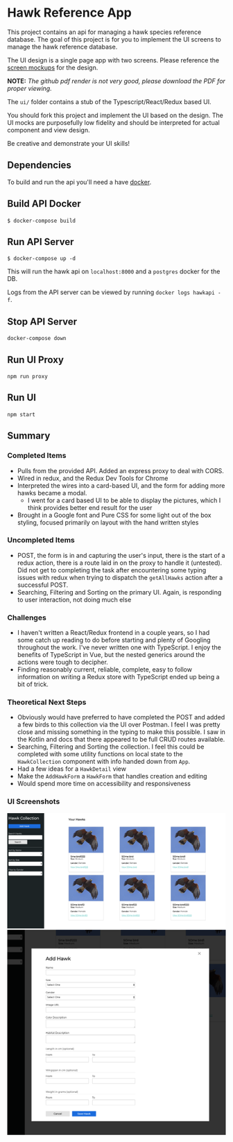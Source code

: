 # Hawk Reference App

This project contains an api for managing a hawk species reference database.
The goal of this project is for you to implement the UI screens to manage the hawk reference database.

The UI design is a single page app with two screens. Please
reference the [screen mockups](Hawk%20Reference%20UI%20Mocks.pdf) for the design.

**NOTE:** _The github pdf render is not very good, please download the PDF for proper viewing._

The `ui/` folder contains a stub of the Typescript/React/Redux based UI.

You should fork this project and implement the UI based on the design.
The UI mocks are purposefully low fidelity and should be interpreted for actual component
and view design.

Be creative and demonstrate your UI skills!

## Dependencies

To build and run the api you'll need a have [docker](https://www.docker.com/products/docker-desktop).

## Build API Docker

```
$ docker-compose build
```

## Run API Server

```
$ docker-compose up -d
```

This will run the hawk api on `localhost:8000` and a `postgres` docker for the DB.

Logs from the API server can be viewed by running `docker logs hawkapi -f`.

## Stop API Server

```
docker-compose down
```

## Run UI Proxy

```
npm run proxy
```

## Run UI

```
npm start
```

## Summary

### Completed Items

- Pulls from the provided API. Added an express proxy to deal with CORS.
- Wired in redux, and the Redux Dev Tools for Chrome
- Interpreted the wires into a card-based UI, and the form for adding more hawks became a modal.
  - I went for a card based UI to be able to display the pictures, which I think provides better end result for the user
- Brought in a Google font and Pure CSS for some light out of the box styling, focused primarily on layout with the hand written styles

### Uncompleted Items

- POST, the form is in and capturing the user's input, there is the start of a redux action, there is a route laid in on the proxy to handle it (untested). Did not get to completing the task after encountering some typing issues with redux when trying to dispatch the `getAllHawks` action after a successful POST.
- Searching, Filtering and Sorting on the primary UI. Again, is responding to user interaction, not doing much else

### Challenges

- I haven't written a React/Redux frontend in a couple years, so I had some catch up reading to do before starting and plenty of Googling throughout the work. I've never written one with TypeScript. I enjoy the benefits of TypeScript in Vue, but the nested generics around the actions were tough to decipher.
- Finding reasonably current, reliable, complete, easy to follow information on writing a Redux store with TypeScript ended up being a bit of trick.

### Theoretical Next Steps

- Obviously would have preferred to have completed the POST and added a few birds to this collection via the UI over Postman. I feel I was pretty close and missing something in the typing to make this possible. I saw in the Kotlin and docs that there appeared to be full CRUD routes available.
- Searching, Filtering and Sorting the collection. I feel this could be completed with some utility functions on local state to the `HawkCollection` component with info handed down from `App`.
- Had a few ideas for a `HawkDetail` view
- Make the `AddHawkForm` a `HawkForm` that handles creation and editing
- Would spend more time on accessibility and responsiveness

### UI Screenshots

![main page](screenshot1.png)
![add form page](screenshot2.png)

